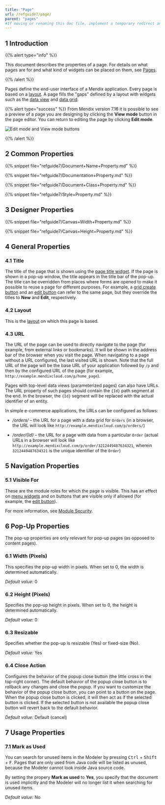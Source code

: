 ```yaml
---
title: "Page"
url: /refguide7/page/
parent: "pages"
#If moving or renaming this doc file, implement a temporary redirect and let the respective team know they should update the URL in the product. See Mapping to Products for more details.
---
```


## 1 Introduction

{{% alert type="info" %}}

This document describes the properties of a page. For details on what pages are for and what kind of widgets can be placed on them, see [Pages](/refguide7/pages/).

{{% /alert %}}

Pages define the end-user interface of a Mendix application. Every page is based on a [layout](/refguide7/layout/). A page fills the "gaps" defined by a layout with widgets such as the [data view](/refguide7/data-view/) and [data grid](/refguide7/data-grid/).

{{% alert type="success" %}}
From Mendix version 7.16 it is possible to see a preview of a page you are designing by clicking the **View mode** button in the page editor. You can return to editing the page by clicking **Edit mode**.

![Edit mode and View mode buttons](/attachments/refguide7/desktop-modeler/pages/page/view-mode.png)

{{% /alert %}}

## 2 Common Properties

{{% snippet file="refguide7/Document+Name+Property.md" %}}

{{% snippet file="refguide7/Documentation+Property.md" %}}

{{% snippet file="refguide7/Document+Class+Property.md" %}}

{{% snippet file="refguide7/Style+Property.md" %}}

## 3 Designer Properties

{{% snippet file="refguide7/Canvas+Width+Property.md" %}}

{{% snippet file="refguide7/Canvas+Height+Property.md" %}}

## 4 General Properties

### 4.1 Title

The title of the page that is shown using the [page title widget](/refguide7/page-title/). If the page is shown in a pop-up window, the title appears in the title bar of the pop-up. The title can be overridden from places where forms are opened to make it possible to reuse a page for different purposes. For example, a [grid create button](/refguide7/grid-new-button/) and an [edit button](/refguide7/edit-button/) can refer to the same page, but they override the titles to **New** and **Edit**, respectively.

### 4.2 Layout

This is the [layout](/refguide7/layout/) on which this page is based.

### 4.3 URL

The URL of the page can be used to directly navigate to the page (for example, from external links or bookmarks). It will be shown in the address bar of the browser when you visit the page. When navigating to a page without a URL configured, the last visited URL is shown. Note that the full URL of the page will be the base URL of your application followed by `/p` and then by the configured URL of the page (for example, `http://example.mendixcloud.com/p/home_page`).

Pages with top-level data views (parameterized pages) can also have URLs. The URL property of such pages should contain the `{Id}` path segment at the end. In the browser, the `{Id}` segment will be replaced with the actual identifier of an entity.

In simple e-commerce applications, the URLs can be configured as follows:

* */orders/* – the URL for a page with a data grid for `Orders` (in a browser, the URL will look like `http://example.mendixcloud.com/p/orders/`)

* */order/{Id}* – the URL for a page with data from a particular `Order` (actual URLs in a browser will look like `http://example.mendixcloud.com/p/order/3212449487634321`, wherein `3212449487634321` is the unique identifier of the `Order`)

## 5 Navigation Properties

### 5.1 Visible For

These are the module roles for which the page is visible. This has an effect on [menu widgets](/refguide7/menu-widgets/) and on buttons that are visible only if allowed (for example, the [edit button](/refguide7/edit-button/)).

For more information, see [Module Security](/refguide7/module-security/).

## 6 Pop-Up Properties

The pop-up properties are only relevant for pop-up pages (as opposed to content pages).

### 6.1 Width (Pixels)

This specifies the pop-up width in pixels. When set to 0, the width is determined automatically.

*Default value:* 0

### 6.2 Height (Pixels)

Specifies the pop-up height in pixels. When set to 0, the height is determined automatically.

*Default value:* 0

### 6.3 Resizable

Specifies whether the pop-up is resizable (Yes) or fixed-size (No).

*Default value:* Yes

### 6.4 Close Action

Configures the behavior of the popup close button (the little cross in the top-right corner). The default behavior of the popup close button is to rollback any changes and close the popup. If you want to customize the behavior of the popup close button, you can point to a button on the page. When the popup close button is clicked, it will then act as if the selected button is clicked. If the selected button is not available the popup close button will revert back to the default behavior.

 _Default value:_ Default (cancel)

## 7 Usage Properties

### 7.1 Mark as Used

You can search for unused items in the Modeler by pressing <kbd>Ctrl</kbd> + <kbd>Shift</kbd> + <kbd>F</kbd>. Pages that are only used from Java code will be listed as unused, because the Modeler cannot look inside Java source code.

By setting the propery **Mark as used** to **Yes**, you specify that the document is used implicitly and the Modeler will no longer list it when searching for unused items.

*Default value:* No

